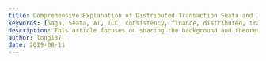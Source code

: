 ```yaml
---
title: Comprehensive Explanation of Distributed Transaction Seata and Its Three Modes
keywords: [Saga, Seata, AT, TCC, consistency, finance, distributed, transaction]
description: This article focuses on sharing the background and theoretical foundation of distributed transactions, as well as the principles of Seata distributed transactions and the implementation of three modes (AT, TCC, Saga) of distributed transactions.
author: long187
date: 2019-08-11
---
```

